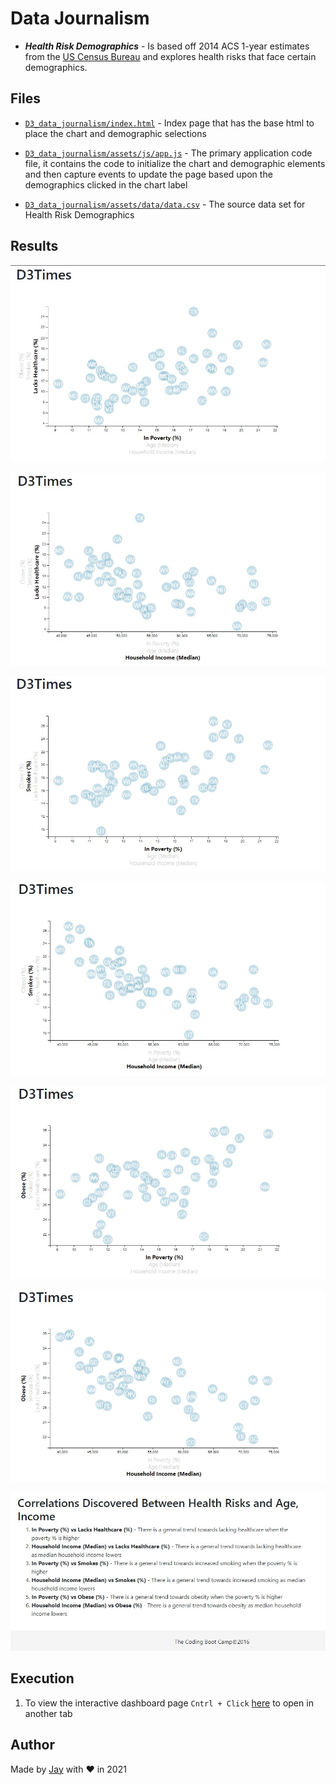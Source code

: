 # Data Journalism

- **_Health Risk Demographics_** - Is based off 2014 ACS 1-year estimates from the [US Census Bureau](https://data.census.gov/cedsci/) and explores health risks that face certain demographics.

## Files

- [`D3_data_journalism/index.html`](D3_data_journalism/index.html) - Index page that has the base html to place the chart and demographic selections

- [`D3_data_journalism/assets/js/app.js`](D3_data_journalism/assets/js/app.js) - The primary application code file, it contains the code to initialize the chart and demographic elements and then capture events to update the page based upon the demographics clicked in the chart label

- [`D3_data_journalism/assets/data/data.csv`](D3_data_journalism/assets/data/data.csv) - The source data set for Health Risk Demographics

## Results

![screen_1.1](D3_data_journalism/assets/images/Screenshot_1.1-D3.jpg)

![screen_1.2](D3_data_journalism/assets/images/Screenshot_1.2-D3.jpg)

![screen_1.3](D3_data_journalism/assets/images/Screenshot_1.3-D3.jpg)

![screen_1.4](D3_data_journalism/assets/images/Screenshot_1.4-D3.jpg)

![screen_1.5](D3_data_journalism/assets/images/Screenshot_1.5-D3.jpg)

![screen_1.6](D3_data_journalism/assets/images/Screenshot_1.6-D3.jpg)

![screen_2](D3_data_journalism/assets/images/Screenshot_2-D3.jpg)

## Execution

1. To view the interactive dashboard page `Cntrl + Click` [here](https://jayhjman.github.io/D3-Challenge/D3_data_journalism/) to open in another tab

## Author

Made by [Jay](https://www.linkedin.com/in/jay-hastings-techy/) with :heart: in 2021
